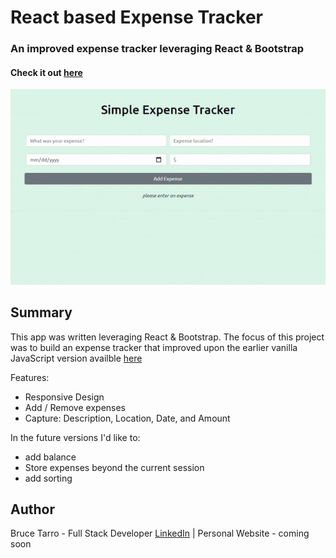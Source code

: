 # React based Expense Tracker

### An improved expense tracker leveraging React & Bootstrap

#### Check it out [here](https://bt-expense-tracker.herokuapp.com/)

![](public/expense-tracker.gif)

## Summary

This app was written leveraging React & Bootstrap. The focus of this project was to build an expense tracker that improved upon the earlier vanilla JavaScript version availble [here](https://github.com/btarro/expense-tracker-app)

Features:

- Responsive Design
- Add / Remove expenses
- Capture: Description, Location, Date, and Amount

In the future versions I'd like to:

- add balance
- Store expenses beyond the current session
- add sorting

## Author

Bruce Tarro - Full Stack Developer [LinkedIn](https://www.linkedin.com/in/bruce-tarro/) | Personal Website - coming soon
